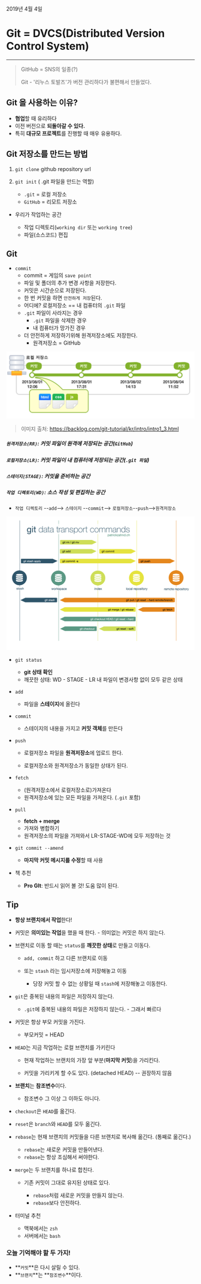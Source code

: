 2019년 4월 4일

# Git = DVCS(Distributed Version Control System)

---

> GitHub = SNS의 일종(?)
>
> Git - '리누스 토발즈'가 버전 관리하다가 불편해서 만들었다.

## Git 을 사용하는 이유?

- **협업**할 때 유리하다
- 이전 버전으로 **되돌아갈 수 있다.**
- 특히 **대규모 프로젝트**를 진행할 때 매우 유용하다.

## Git 저장소를 만드는 방법

1. `git clone` github repository url
2. `git init` ( .git 파일을 만드는 역할)

    - `.git` = 로컬 저장소
    - `GitHub` = 리모트 저장소

- 우리가 작업하는 공간

  - 작업 디렉토리(`working dir` 또는 `working tree`)
  - 파일(소스코드) 편집

## Git

- `commit`
  - commit = 게임의 `save point`
  - 파일 및 폴더의 추가 변경 사항을 저장한다.
  - 커밋은 시간순으로 저장된다.
  - 한 번 커밋을 하면 `안전하게 저장`된다.
  - 어디에?  로컬저장소 == 내 컴퓨터의 `.git` 파일
  - `.git` 파일이 사라지는 경우
    - `.git` 파일을 삭제한 경우
    - 내 컴퓨터가 망가진 경우
  - 더 안전하게 저장하기위해 원격저장소에도 저장한다.
    - 원격저장소 = GitHub

![git_commit](./img/git-commit-img.png ':size=600%')

> 이미지 출처: https://backlog.com/git-tutorial/kr/intro/intro1_3.html 

##### `원격저장소(RR)`: 커밋 파일이 원격에 저장되는 공간(`GitHub`)

##### `로컬저장소(LR)`: 커밋 파일이 내 컴퓨터에 저장되는 공간(`.git 파일`)

##### `스테이지(STAGE)`: 커밋을 준비하는 공간

##### `작업 디렉토리(WD)`: 소스 작성 및 편집하는 공간

- `작업 디렉토리` --`add`--> `스테이지` --`commit`--> `로컬저장소`--`push`-->`원격저장소`

![img](./img/git-data-transport-commands.png)

- `git status`

  - **git 상태 확인**
  - 깨끗한 상태: WD - STAGE - LR  내 파일이 변경사항 없이 모두 같은 상태

- `add`

  - 파일을 **스테이지**에 올린다

- `commit`

  - 스테이지의 내용을 가지고 **커밋 객체**를 만든다

- `push`

  - 로컬저장소 파일을 **원격저장소**에 업로드 한다.
  
  - 로컬저장소와 원격저장소가 동일한 상태가 된다.

- `fetch`

  - (원격저장소에서 로컬저장소로)가져온다
  - 원격저장소에 있는 모든 파일을 가져온다. (`.git` 포함)

- `pull`
  - **fetch + merge**
  - 가져와 병합하기
  - 원격저장소의 파일을 가져와서 LR-STAGE-WD에 모두 저장하는 것

- `git commit --amend`

  - **마지막 커밋 메시지를 수정**할 때 사용

- 책 추천

  - **Pro GIt**: 반드시 읽어 볼 것! 도움 많이 된다.

## Tip

- **항상 브랜치에서 작업**한다!

- 커밋은 **의미있는 작업**을 했을 때 한다. - 의미없는 커밋은 하지 않는다.

- 브랜치로 이동 할 때는 `status`를 **깨끗한 상태**로 만들고 이동다.

  - `add, commit` 하고 다른 브랜치로 이동

  - 또는 `stash` 라는 임시저장소에 저장해놓고 이동
    - 당장 커밋 할 수 없는 상황일 때 `stash`에 저장해놓고 이동한다.

- `git`은 중복된 내용의 파일은 저장하지 않는다.

  - `.git`에 중복된 내용의 파일은 저장하지 않는다. - 그래서 빠르다

- 커밋은 항상 부모 커밋을 가진다.

  - 부모커밋  = HEAD

- `HEAD`는 지금 작업하는 로컬 브랜치를 가키린다
  
  - 현재 작업하는 브랜치의 가장 앞 부분(**마지막 커밋**)을 가리킨다.  

  - 커밋을 가리키게 할 수도 있다. (detached HEAD) -- 권장하지 않음
  
- **브랜치**는 **참조변수**이다.
  - 참조변수 그 이상 그 이하도 아니다.

- `checkout`은 `HEAD`를 옮긴다.

- `reset`은 `branch`와 `HEAD`를 모두 옮긴다.

- `rebase`는 현재 브랜치의 커밋들을 다른 브랜치로 복사해 옮긴다. (통째로 옮긴다.)
  
  - `rebase`는 새로운 커밋을 만들어낸다.
  - `rebase`는 항상 조심해서 써야한다.

- `merge`는 두 브랜치를 하나로 합친다.
  
  - 기존 커밋이 그대로 유지된 상태로 있다.

    - `rebase`처럼 새로운 커밋을 만들지 않는다.
    - `rebase`보다 안전하다.

- 터미널 추천
  - 맥북에서는 `zsh`
  - 서버에서는 `bash`

### 오늘 기억해야 할 두 가지!

- **`커밋`**은 다시 살릴 수 있다.
- **`브랜치`**는 **`참조변수`**이다.